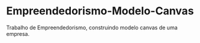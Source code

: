 # Empreendedorismo-Modelo-Canvas
Trabalho de Empreendedorismo, construindo modelo canvas de uma empresa.
